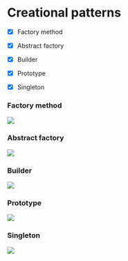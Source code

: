 # Creational patterns 

- [x] Factory method
- [x] Abstract factory
- [x] Builder
- [x] Prototype
- [x] Singleton


### Factory method 
![](https://upload.wikimedia.org/wikipedia/commons/thumb/d/df/New_WikiFactoryMethod.png/734px-New_WikiFactoryMethod.png)


### Abstract factory 
![](https://upload.wikimedia.org/wikipedia/commons/thumb/9/9d/Abstract_factory_UML.svg/677px-Abstract_factory_UML.svg.png)


### Builder 
![](https://upload.wikimedia.org/wikipedia/commons/thumb/f/f3/Builder_UML_class_diagram.svg/1400px-Builder_UML_class_diagram.svg.png)


### Prototype
![](https://upload.wikimedia.org/wikipedia/ru/2/25/Prototype.gif)


### Singleton
![](https://upload.wikimedia.org/wikipedia/commons/thumb/f/fb/Singleton_UML_class_diagram.svg/500px-Singleton_UML_class_diagram.svg.png)
